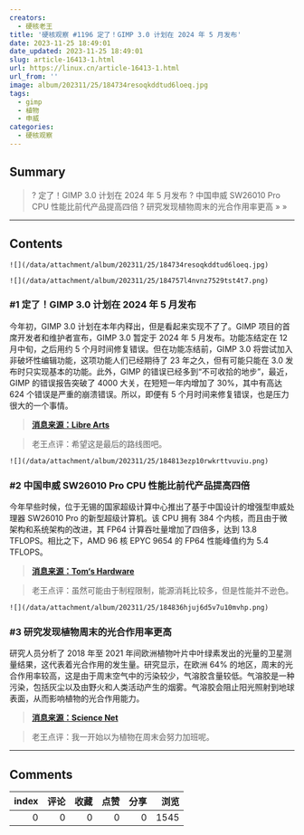 ```yaml
---
creators:
  - 硬核老王
title: '硬核观察 #1196 定了！GIMP 3.0 计划在 2024 年 5 月发布'
date: 2023-11-25 18:49:01
date_updated: 2023-11-25 18:49:01
slug: article-16413-1.html
url: https://linux.cn/article-16413-1.html
url_from: ''
image: album/202311/25/184734resoqkddtud6loeq.jpg
tags:
  - gimp
  - 植物
  - 申威
categories:
  - 硬核观察
---
```


## Summary

> ? 定了！GIMP 3.0 计划在 2024 年 5 月发布
> ? 中国申威 SW26010 Pro CPU 性能比前代产品提高四倍
> ? 研究发现植物周末的光合作用率更高
> » 
> »

***

<!-- more -->

## Contents

`![](/data/attachment/album/202311/25/184734resoqkddtud6loeq.jpg)`

`![](/data/attachment/album/202311/25/184757l4nvnz7529tst4t7.png)`

### #1 定了！GIMP 3.0 计划在 2024 年 5 月发布

今年初，GIMP 3.0 计划在本年内释出，但是看起来实现不了了。GIMP 项目的首席开发者和维护者宣布，GIMP 3.0 暂定于 2024 年 5 月发布。功能冻结定在 12 月中旬，之后用约 5 个月时间修复错误。但在功能冻结前，GIMP 3.0 将尝试加入非破坏性编辑功能，这项功能人们已经期待了 23 年之久，但有可能只能在 3.0 发布时只实现基本的功能。此外，GIMP 的错误已经多到“不可收拾的地步”，最近，GIMP 的错误报告突破了 4000 大关，在短短一年内增加了 30%，其中有高达 624 个错误是严重的崩溃错误。所以，即便有 5 个月时间来修复错误，也是压力很大的一个事情。

> 
> **[消息来源：Libre Arts](https://librearts.org/2023/11/gimp-3-0-roadmap/)**
> 
> 
> 

> 
> 老王点评：希望这是最后的路线图吧。
> 
> 
> 

`![](/data/attachment/album/202311/25/184813ezp10rwkrttvuviu.png)`

### #2 中国申威 SW26010 Pro CPU 性能比前代产品提高四倍

今年早些时候，位于无锡的国家超级计算中心推出了基于中国设计的增强型申威处理器 SW26010 Pro 的新型超级计算机。该 CPU 拥有 384 个内核，而且由于微架构和系统架构的改进，其 FP64 计算吞吐量增加了四倍多，达到 13.8 TFLOPS。相比之下，AMD 96 核 EPYC 9654 的 FP64 性能峰值约为 5.4 TFLOPS。

> 
> **[消息来源：Tom‘s Hardware](https://www.tomshardware.com/tech-industry/supercomputers/chinas-secretive-sunway-pro-cpu-quadruples-performance-over-its-predecessor-allowing-the-supercomputer-supercomputer-to-hit-exaflop-speeds)**
> 
> 
> 

> 
> 老王点评：虽然可能由于制程限制，能源消耗比较多，但是性能并不逊色。
> 
> 
> 

`![](/data/attachment/album/202311/25/184836hjuj6d5v7u10mvhp.png)`

### #3 研究发现植物周末的光合作用率更高

研究人员分析了 2018 年至 2021 年间欧洲植物叶片中叶绿素发出的光量的卫星测量结果，这代表着光合作用的发生量。研究显示，在欧洲 64% 的地区，周末的光合作用率较高，这是由于周末空气中的污染较少，气溶胶含量较低。气溶胶是一种污染，包括灰尘以及由野火和人类活动产生的烟雾。气溶胶会阻止阳光照射到地球表面，从而影响植物的光合作用能力。

> 
> **[消息来源：Science Net](https://news.sciencenet.cn/htmlnews/2023/11/512809.shtm)**
> 
> 
> 

> 
> 老王点评：我一开始以为植物在周末会努力加班呢。
> 
> 
>

***

## Comments


|   index |   评论 |   收藏 |   点赞 |   分享 |   浏览 |
|--------:|-------:|-------:|-------:|-------:|-------:|
|       0 |      0 |      0 |      0 |      0 |   1545 |
